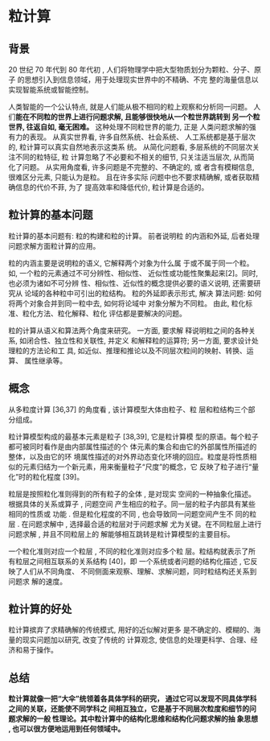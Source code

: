 # 粒计算
## 背景
20 世纪 70 年代到 80
年代初 , 人们将物理学中把大型物质划分为颗粒、分子、原子
的思想引入到信息领域，用于处理现实世界中的不精确、不完
整的海量信息以实现智能系统或智能控制。

人类智能的一个公认特点, 就是人们能从极不相同的粒上观察和分析同一问题。 
人们**能在不同粒的世界上进行问题求解, 且能够很快地从一个粒世界跳转到
另一个粒世界, 往返自如, 毫无困难。** 这种处理不同粒世界的能力, 正是
人类问题求解的强有力的表现。 从真实世界看, 许多自然系统、社会系统、
人工系统都是基于层次的, 粒计算可以真实自然地表示这类系
统。 从简化问题看, 多层系统的不同层次关注不同的粒特征, 粒
计算忽略了不必要和不相关的细节, 只关注适当层次, 从而简
化了问题。 从实用角度看, 许多问题是不完整的、不确定的, 或
者含有模糊信息, 很难区分元素, 只能认为是粒。 且在许多实际
问题中也不要求精确解, 或者获取精确信息的代价不菲, 为了
提高效率和降低代价, 粒计算是合适的。
## 粒计算的基本问题
粒计算的基本问题有: 粒的构建和粒的计算。 前者说明粒
的内涵和外延, 后者处理问题求解方面粒计算的应用。

粒的内涵主要是说明粒的语义, 它解释两个对象为什么属
于或不属于同一个粒。 如, 一个粒的元素通过不可分辨性、相似性、
近似性或功能性聚集起来[2]。同时, 也必须为诸如不可分辨
性、相似性、近似性的概念提供必要的语义说明, 还需要研究从
论域的各种粒中可引出的粒结构。 粒的外延即表示形式, 解决
算法问题: 如何将两个对象合并到同一粒中去, 如何将论域中
对象分解为不同粒。 由此, 粒化标准、粒化方法、粒化解释、粒化
评估都是要解决的问题。

粒的计算从语义和算法两个角度来研究。 一方面, 要求解
释说明粒之间的各种关系, 如闭合性、独立性和关联性, 并定义
和解释粒的运算符; 另一方面, 要求设计处理粒的方法论和工
具, 如近似、推理和推论以及不同层次粒间的映射、转换、运算、
属性继承等。
## 概念

从多粒度计算 [36,37] 的角度看 , 该计算模型大体由粒子、粒
层和粒结构三个部分组成。

粒计算模型构成的最基本元素是粒子 [38,39], 它是粒计算模
型的原语。每个粒子都可被同时看作是由内部属性描述的个
体元素的集合和由它的外部属性所描述的整体，以及由它的环
境属性描述的对外界动态变化环境的回应。粒度是将性质相
似的元素归结为一个新元素，用来衡量粒子“尺度”的概念，它
反映了粒子进行“量化”时的粒化程度 [39]。

粒层是按照粒化准则得到的所有粒子的全体 , 是对现实
空间的一种抽象化描述。根据具体的关系或算子 , 问题空间
产生相应的粒子。同一层的粒子内部具有某些相同的性质或
功能 . 但是粒化程度的不同 , 也会导致同一问题空间产生不
同的粒层 . 在问题求解中 , 选择最合适的粒层对于问题求解
尤为关键。在不同粒层上进行问题求解 , 并且不同粒层上的
解能够相互跳转是粒计算模型的主要目标。

一个粒化准则对应一个粒层 , 不同的粒化准则对应多个粒
层。粒结构就表示了所有粒层之间相互联系的关系结构 [40]，即
一个系统或者问题的结构化描述 , 它反映了人们从不同角度、
不同侧面来观察、理解、求解问题，同时粒结构还关系到问题求
解的速度。

## 粒计算的好处
粒计算摈弃了求精确解的传统模式, 用好的近似解对更多
是不确定的、模糊的、海量的现实问题加以研究, 改变了传统的
计算观念, 使信息的处理更科学、合理、经济和易于操作。

## 总结
**粒计算就像一把“大伞”统领着各具体学科的研究，
通过它可以发现不同具体学科之间的关联，还能使不同学科之
间相互独立，它是基于不同层次粒度和细节的问题求解的一般
性理论。其中粒计算中的结构化思维和结构化问题求解的抽
象思想 , 也可以很方便地运用到任何领域中。**
